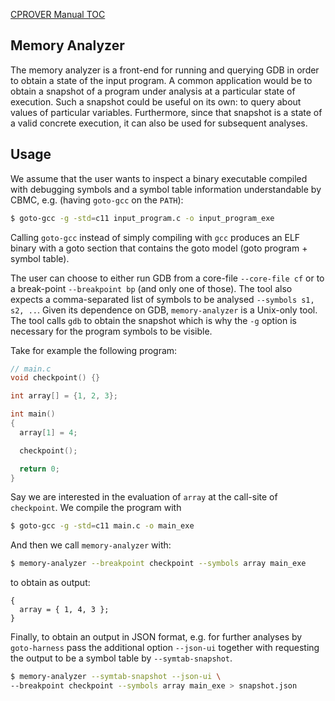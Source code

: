 [CPROVER Manual TOC](../../)

## Memory Analyzer

The memory analyzer is a front-end for running and querying GDB in order to
obtain a state of the input program. A common application would be to obtain a
snapshot of a program under analysis at a particular state of execution. Such a
snapshot could be useful on its own: to query about values of particular
variables. Furthermore, since that snapshot is a state of a valid concrete
execution, it can also be used for subsequent analyses.

## Usage

We assume that the user wants to inspect a binary executable compiled with
debugging symbols and a symbol table information understandable by CBMC, e.g.
(having `goto-gcc` on the `PATH`):

```sh
$ goto-gcc -g -std=c11 input_program.c -o input_program_exe
```

Calling `goto-gcc` instead of simply compiling with `gcc` produces an ELF binary
with a goto section that contains the goto model (goto program + symbol table).

The user can choose to either run GDB from a core-file `--core-file cf` or to a
break-point `--breakpoint bp` (and only one of those). The tool also expects a
comma-separated list of symbols to be analysed `--symbols s1, s2, ..`. Given its
dependence on GDB, `memory-analyzer` is a Unix-only tool. The tool calls `gdb`
to obtain the snapshot which is why the `-g` option is necessary for the program
symbols to be visible.

Take for example the following program:

```C
// main.c
void checkpoint() {}

int array[] = {1, 2, 3};

int main()
{
  array[1] = 4;

  checkpoint();

  return 0;
}
```

Say we are interested in the evaluation of `array` at the call-site of
`checkpoint`. We compile the program with

```sh
$ goto-gcc -g -std=c11 main.c -o main_exe
```

And then we call `memory-analyzer` with:

```sh
$ memory-analyzer --breakpoint checkpoint --symbols array main_exe
```

to obtain as output:

```
{
  array = { 1, 4, 3 };
}
```

Finally, to obtain an output in JSON format, e.g. for further analyses by
`goto-harness` pass the additional option `--json-ui` together with requesting
the output to be a symbol table by `--symtab-snapshot`.

```sh
$ memory-analyzer --symtab-snapshot --json-ui \
--breakpoint checkpoint --symbols array main_exe > snapshot.json
```

